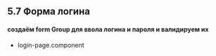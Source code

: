 ## 5.7  Форма логина

#### создаём form Group для ввола логина и пароля и валидируем их
- login-page.component